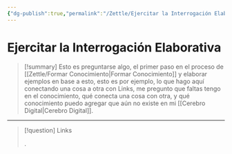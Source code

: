 ```yaml
---
{"dg-publish":true,"permalink":"/Zettle/Ejercitar la Interrogación Elaborativa/","title":"Ejercitar la Interrogación Elaborativa","tags":["ZeType/Idea",""],"created":"2023-08-26T22:16:07.744-05:00","updated":"2023-09-25T12:37:13.118-05:00"}
---
```



# Ejercitar la Interrogación Elaborativa

> [!summary] 
> Esto es preguntarse algo, el primer paso en el proceso de [[Zettle/Formar Conocimiento\|Formar Conocimiento]] y elaborar ejemplos en base a esto, esto es por ejemplo, lo que hago aquí conectando una cosa a otra con Links, me pregunto que faltas tengo en el conocimiento, qué conecta una cosa con otra, y qué conocimiento puedo agregar que aún no existe en mi [[Cerebro Digital\|Cerebro Digital]].

- - - 
> [!question] Links
> 
> .

